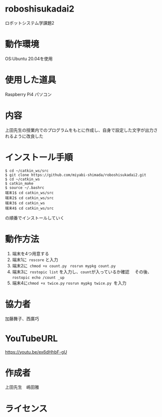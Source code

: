 # roboshisukadai2
ロボットシステム学課題2
# 動作環境
OS:Ubuntu 20.04を使用
# 使用した道具
Raspberry Pi4
パソコン
# 内容
上田先生の授業内でのプログラムをもとに作成し、自身で設定した文字が出力されるように改良した
# インストール手順

```
$ cd ~/catkin_ws/src
$ git clone https://github.com/miyabi-shimada/roboshisukadai2.git
$ cd ~/catkin_ws
$ catkin_make
$ source ~/.bashrc
端末1$ cd catkin_ws/src
端末2$ cd catkin_ws/src
端末3$ cd catkin_ws
端末4$ cd catkin_ws/src 

```

の順番でインストールしていく
# 動作方法
1. 端末を4つ用意する
2. 端末1に``` roscore``` と入力
3. 端末2に``` chmod +x count.py```
 ``` rosrun mypkg count.py```
4. 端末3に``` rostopic list``` を入力し、```count```が入っているか確認
　その後、``` rostopic echo /count _up ```
5. 端末4に``` chmod +x twice.py ```
```rosrun mypkg twice.py ```を入力

# 協力者
加藤舞子、西廣巧
# YouTubeURL
https://youtu.be/ex6dHhbF-gU
# 作成者
上田先生　嶋田雅
# ライセンス
